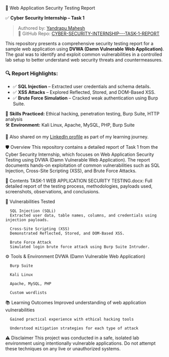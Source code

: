 
📄 Web Application Security Testing Report

✅ **Cyber Security Internship – Task 1**  
> Authored by: [Yandrapu Mahesh](https://www.linkedin.com/in/mahesh-yandrapu-3337b825a)  
> 🔗 GitHub Repo: [CYBER-SECURITY-INTERNSHIP---TASK-1-REPORT](https://github.com/mahesh52010/CYBER-SECURITY-INTERNSHIP---TASK-1-REPORT)

This repository presents a comprehensive security testing report for a sample web application using **DVWA (Damn Vulnerable Web Application)**. The goal was to identify and exploit common vulnerabilities in a controlled lab setup to better understand web security threats and countermeasures.

### 🔍 Report Highlights:
- ✅ **SQL Injection** – Extracted user credentials and schema details.
- ✅ **XSS Attacks** – Explored Reflected, Stored, and DOM-Based XSS.
- ✅ **Brute Force Simulation** – Cracked weak authentication using Burp Suite.

🧠 **Skills Practiced:** Ethical hacking, penetration testing, Burp Suite, HTTP analysis  
🛠️ **Environment:** Kali Linux, Apache, MySQL, PHP, Burp Suite

🔗 Also shared on my [LinkedIn profile](https://www.linkedin.com/in/mahesh-yandrapu-3337b825a) as part of my learning journey.

🛡️ Overview
This repository contains a detailed report of Task 1 from the Cyber Security Internship, which focuses on Web Application Security Testing using DVWA (Damn Vulnerable Web Application). The report documents hands-on exploitation of common vulnerabilities such as SQL Injection, Cross-Site Scripting (XSS), and Brute Force Attacks.

📁 Contents
TASK-1 WEB APPLICATION SECURITY TESTING.docx: Full detailed report of the testing process, methodologies, payloads used, screenshots, observations, and conclusions.

🧪 Vulnerabilities Tested

      SQL Injection (SQLi)
      Extracted user data, table names, columns, and credentials using injection payloads.
      
      Cross-Site Scripting (XSS)
      Demonstrated Reflected, Stored, and DOM-Based XSS.
      
      Brute Force Attack
      Simulated login brute force attack using Burp Suite Intruder.

⚙️ Tools & Environment
      DVWA (Damn Vulnerable Web Application)
      
      Burp Suite
      
      Kali Linux
      
      Apache, MySQL, PHP
      
      Custom wordlists

📚 Learning Outcomes
      Improved understanding of web application vulnerabilities
      
      Gained practical experience with ethical hacking tools
      
      Understood mitigation strategies for each type of attack

⚠️ Disclaimer
This project was conducted in a safe, isolated lab environment using intentionally vulnerable applications.
Do not attempt these techniques on any live or unauthorized systems.
